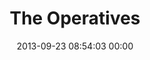 ---
title: "The Operatives"
date: 2013-09-23 08:54:03 00:00
permalink: /theoperatives
twitter: ""
likes: [2079,2080,2081,2082]
id: 2076
gravatar: "http://www.gravatar.com/avatar/0ee734004e876022ebf6ad604fa66499"
---